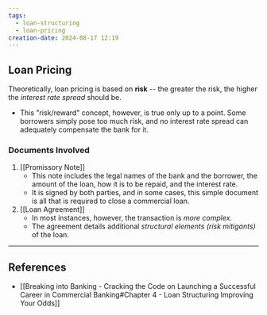 ```yaml
---
tags:
  - loan-structuring
  - loan-pricing
creation-date: 2024-08-17 12:19
---
```

## Loan Pricing

Theoretically, loan pricing is based on **risk** -- the greater the risk, the higher the *interest rate spread* should be.
- This "risk/reward" concept, however, is true only up to a point. Some borrowers simply pose too much risk, and no interest rate spread can adequately compensate the bank for it.

### Documents Involved

1. [[Promissory Note]]
	- This note includes the legal names of the bank and the borrower, the amount of the loan, how it is to be repaid, and the interest rate.
	- It is signed by both parties, and in some cases, this simple document is all that is required to close a commercial loan.
2. [[Loan Agreement]]
	- In most instances, however, the transaction is *more complex*.
	- The agreement details additional *structural elements (risk mitigants)* of the loan.

---
## References

- [[Breaking into Banking - Cracking the Code on Launching a Successful Career in Commercial Banking#Chapter 4 - Loan Structuring Improving Your Odds]]